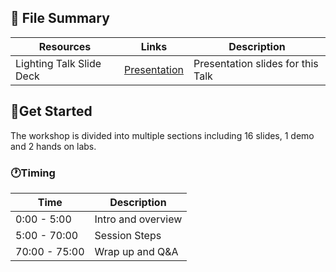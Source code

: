 
## 📁 File Summary

| Resources          | Links                            | Description |
|-------------------|----------------------------------|-------------------|
| Lighting Talk Slide Deck      |  [Presentation](https://aka.ms/AAxxqqe)  | Presentation slides for this Talk |


## 🚀Get Started

The workshop is divided into multiple sections including 16 slides, 1 demo and 2 hands on labs.

### 🕐Timing

| Time        | Description 
--------------|-------------
0:00 - 5:00   | Intro and overview
5:00 - 70:00  | Session Steps
70:00 - 75:00 | Wrap up and Q&A


